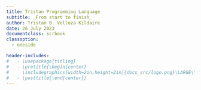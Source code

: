 ```yaml
---
title: Tristan Programming Language
subtitle: _From start to finish_
author: Tristan B. Velloza Kildaire
date: 26 July 2023
documentclass: scrbook
classoption:
  - oneside

header-includes: 
#   - \usepackage{titling}
#   - \pretitle{\begin{center}
#     \includegraphics[width=2in,height=2in]{docs_src/logo.png}\LARGE\\
#   - \posttitle{\end{center}}
---
```

